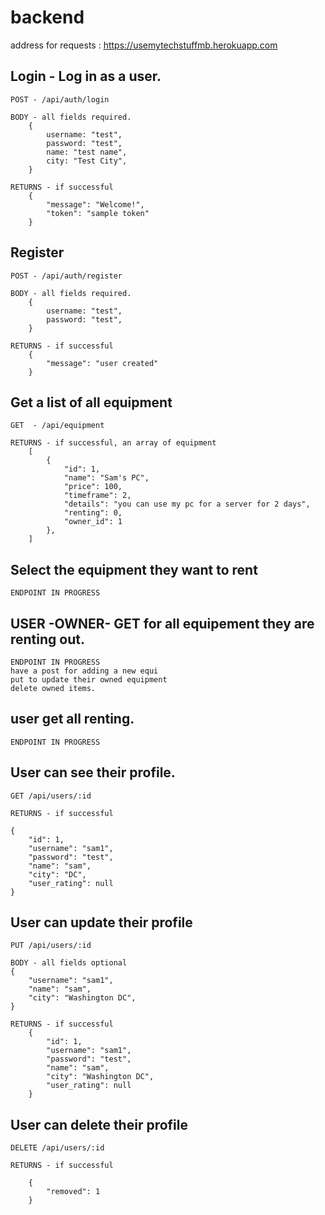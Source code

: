 # backend
address for requests : https://usemytechstuffmb.herokuapp.com

## Login - Log in as a user. 
    POST - /api/auth/login

    BODY - all fields required.
        {
            username: "test",
            password: "test",
            name: "test name",
            city: "Test City",
        }

    RETURNS - if successful
        {
            "message": "Welcome!",
            "token": "sample token"
        }

## Register
    POST - /api/auth/register

    BODY - all fields required. 
        {
            username: "test",
            password: "test",
        }

    RETURNS - if successful
        {
            "message": "user created"
        }


## Get a list of all equipment
    GET  - /api/equipment
     
    RETURNS - if successful, an array of equipment
        [
            {
                "id": 1,
                "name": "Sam's PC",
                "price": 100,
                "timeframe": 2,
                "details": "you can use my pc for a server for 2 days",
                "renting": 0,
                "owner_id": 1
            },
        ]

## Select the equipment they want to rent 
    ENDPOINT IN PROGRESS


## USER -OWNER- GET for all equipement they are renting out.
    ENDPOINT IN PROGRESS
    have a post for adding a new equi
    put to update their owned equipment
    delete owned items.

## user get all renting. 
    ENDPOINT IN PROGRESS

## User can see their profile.
    GET /api/users/:id

    RETURNS - if successful

    {
        "id": 1,
        "username": "sam1",
        "password": "test",
        "name": "sam",
        "city": "DC",
        "user_rating": null
    }

## User can update their profile
    PUT /api/users/:id

    BODY - all fields optional
    {
        "username": "sam1",
        "name": "sam",
        "city": "Washington DC",
    }

    RETURNS - if successful
        {
            "id": 1,
            "username": "sam1",
            "password": "test",
            "name": "sam",
            "city": "Washington DC",
            "user_rating": null
        }

## User can delete their profile
    DELETE /api/users/:id

    RETURNS - if successful

        {
            "removed": 1
        }
